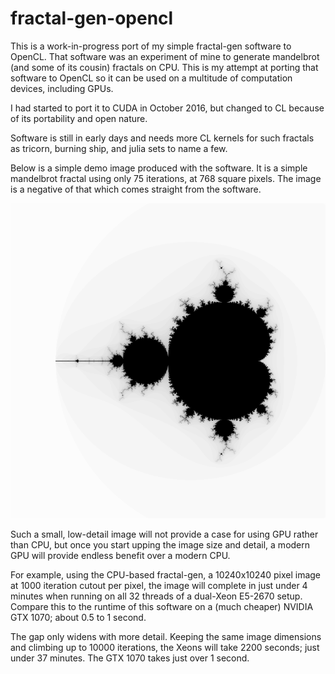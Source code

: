# fractal-gen-opencl

This is a work-in-progress port of my simple fractal-gen software to OpenCL.
That software was an experiment of mine to generate mandelbrot (and some of
its cousin) fractals on CPU. This is my attempt at porting that software to
OpenCL so it can be used on a multitude of computation devices, including GPUs.

I had started to port it to CUDA in October 2016, but changed to CL because
of its portability and open nature.

Software is still in early days and needs more CL kernels for such fractals as
tricorn, burning ship, and julia sets to name a few.

Below is a simple demo image produced with the software. It is a simple
mandelbrot fractal using only 75 iterations, at 768 square pixels. The
image is a negative of that which comes straight from the software.

![Demo mandelbrot image](./demo.png)

Such a small, low-detail image will not provide a case for using GPU rather
than CPU, but once you start upping the image size and detail, a modern GPU
will provide endless benefit over a modern CPU.

For example, using the CPU-based fractal-gen, a 10240x10240 pixel image at
1000 iteration cutout per pixel, the image will complete in just under 4
minutes when running on all 32 threads of a dual-Xeon E5-2670 setup. Compare
this to the runtime of this software on a (much cheaper) NVIDIA GTX 1070; about
0.5 to 1 second.

The gap only widens with more detail. Keeping the same image dimensions and
climbing up to 10000 iterations, the Xeons will take 2200 seconds; just under
37 minutes. The GTX 1070 takes just over 1 second.
